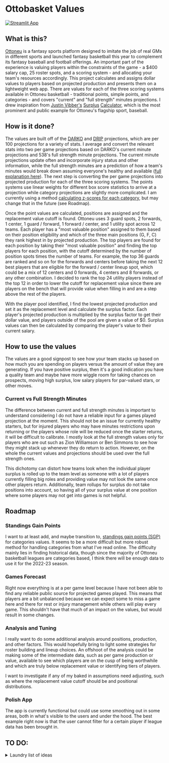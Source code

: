 # Ottobasket Values
[![Streamlit App](https://static.streamlit.io/badges/streamlit_badge_black_white.svg)](https://share.streamlit.io/wfordh/ottobasket_values/main/src/app.py/)


## What is this?
[Ottoneu](https://ottoneu.fangraphs.com/) is a fantasy sports platform designed to imitate the job of real GMs in different sports and launched fantasy basketball this year to complement its fantasy baseball and football offerings. An important part of the experience is valuing players within the constraints of the game - a $400 salary cap, 25 roster spots, and a scoring system - and allocating your team's resources accordingly. This project calculates and assigns dollar values to players based on projected production and presents them on a lightweight web app. There are values for each of the three scoring systems available in Ottoneu basketball - traditional points, simple points, and categories - and covers "current" and "full strength" minutes projections. I drew inspiration from [Justin Vibber's](https://twitter.com/justinvibber?lang=en) [Surplus](https://www.patreon.com/vibbot) [Calculator](https://fantasy.fangraphs.com/ottoneu-surplus-calculator/), which is the most prominent and public example for Ottoneu's flagship sport, baseball. 


## How is it done?

The values are built off of the [DARKO](https://apanalytics.shinyapps.io/DARKO/) and [DRIP](https://theanalyst.com/na/2021/10/nba-drip-daily-updated-rating-of-individual-performance/) projections, which are per 100 projections for a variety of stats. I average and convert the relevant stats into two per game projections based on DARKO's current minute projections and 538's full strength minute projections. The current minute projections update often and incorporate injury status and other information, while the full strength minutes are a prediction of how a team's minutes would break down assuming everyone's healthy and available ([full explanation here](https://fivethirtyeight.com/methodology/how-our-nba-predictions-work/)). The next step is converting the per game projections into projected production for each of the three scoring systems. The points systems use linear weights for different box score statistics to arrive at a projection while category projections are slightly more complicated. I am currently using a method [calculating z-scores for each category](https://www.pitcherlist.com/fantasy-101-how-to-turn-projections-into-rankings-and-auction-values/), but may change that in the future (see Roadmap).

Once the point values are calculated, positions are assigned and the replacement value cutoff is found. Ottoneu uses 3 guard spots, 2 forwards, 1 center, 1 guard / forward, 1 forward / center, and 1 utility spot across 12 teams. Each player has a "most valuable position" assigned to them based on their position eligibility and which of the three main positions (G, F, C) they rank highest in by projected production. The top players are found for each position by taking their "most valuable position" and finding the top players for each position, with the cutoff determined by the number of position spots times the number of teams. For example, the top 36 guards are ranked and so on for the forwards and centers before taking the next 12 best players that are eligible for the forward / center lineup spot, which could be a mix of 12 centers and 0 forwards, 4 centers and 8 forwards, or any other combination. I decided to rank the top 24 utility players instead of the top 12 in order to lower the cutoff for replacement value since there are players on the bench that will provide value when filling in and are a step above the rest of the players.

With the player pool identified, I find the lowest projected production and set it as the replacement level and calculate the surplus factor. Each player's projected production is multiplied by the surplus factor to get their dollar value, and players outside of the pool are given a value of $0. Surplus values can then be calculated by comparing the player's value to their current salary.


## How to use the values

The values are a good signpost to see how your team stacks up based on how much you are spending on players versus the amount of value they are generating. If you have positive surplus, then it's a good indication you have a quality team and maybe have more wiggle room for taking chances on prospects, moving high surplus, low salary players for par-valued stars, or other moves.

### Current vs Full Strength Minutes

The difference between current and full strength minutes is important to understand considering I do not have a reliable input for a games played projection at the moment. This should not be an issue for currently healthy starters, but for injured players who may have minutes restrictions upon returning or the players whose role will be reduced once the starter returns, it will be difficult to calibrate. I mostly look at the full strength values only for players who are out such as Zion Williamson or Ben Simmons to see how they might stack up whenever they do return to action. However, on the whole the current values and projections should be used over the full strength ones.

This dichotomy can distort how teams look when the individual player surplus is rolled up to the team level as someone with a lot of players currently filling big roles and providing value may not look the same once other players return. Additionally, team rollups for surplus do not take positions into account, so having all of your surplus value at one position where some players may not get into games is not helpful.


## Roadmap

### Standings Gain Points
I want to at least add, and maybe transition to, [standings gain points (SGP)](https://www.smartfantasybaseball.com/2013/03/create-your-own-fantasy-baseball-rankings-part-5-understanding-standings-gain-points/) for categories values. It seems to be a more difficult but more robust method for handling categories from what I've read online. The difficulty mainly lies in finding historical data, though since the majority of Ottoneu basketball leagues are categories based, I think there will be enough data to use it for the 2022-23 season.

### Games Forecast
Right now everything is at a per game level because I have not been able to find any reliable public source for projected games played. This means that players are a bit unbalanced because we can expect some to miss a game here and there for rest or injury management while others will play every game. This shouldn't have that much of an impact on the values, but would result in some changes.

### Analysis and Tuning
I really want to do some additional analysis around positions, production, and other factors. This would hopefully bring to light some strategies for roster building and lineup choices. An offshoot of the analysis could be making some of the intermediate data, such as per game production or value, available to see which players are on the cusp of being worthwhile and which are truly below replacement value or identifying tiers of players.

I want to investigate if any of my baked in assumptions need adjusting, such as where the replacement value cutoff should be and positional distributions.

### Polish App
The app is currently functional but could use some smoothing out in some areas, both in what's visible to the users and under the hood. The best example right now is that the user cannot filter for a certain player if league data has been brought in.


## TO DO:
<details>
  <summary>Laundry list of ideas</summary>
  - incorporate games played and projected games played into calculations
    - basketballmonster?
  - current minutes: save last 10 days and get min / max / avg from that to contextualize
  - use SGP instead of z-scores for roto dollar values
  - future applications of projections:
    - lineup optimizer
    - matchup analysis
  - add validation to make sure DRIP / DARKO dfs have not changed structure
  - write script for all of the ID mappings?
  - github actions to run it at 7 am, 11 am, 3 pm PST?
  - draft model for predicting incomign rookie values?
  - Some way of testing value for each player if they were a starter
    - user input?
    - running each player with minutes at 36? Removing the minutes delta from players who share the position with them?
  - add [wampum.codes](https://foundation.mozilla.org/en/blog/indigenous-wisdom-model-software-design-and-development/) file?
</details>
